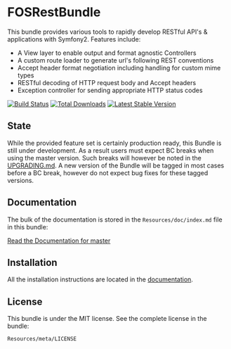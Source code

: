FOSRestBundle
=============

This bundle provides various tools to rapidly develop RESTful API's &
applications with Symfony2. Features include:

- A View layer to enable output and format agnostic Controllers
- A custom route loader to generate url's following REST conventions
- Accept header format negotiation including handling for custom mime types
- RESTful decoding of HTTP request body and Accept headers
- Exception controller for sending appropriate HTTP status codes

[![Build Status](https://secure.travis-ci.org/FriendsOfSymfony/FOSRestBundle.png?branch=master)](http://travis-ci.org/FriendsOfSymfony/FOSRestBundle) [![Total Downloads](https://poser.pugx.org/FriendsOfSymfony/Rest/downloads.png)](https://packagist.org/packages/FriendsOfSymfony/Rest) [![Latest Stable Version](https://poser.pugx.org/FriendsOfSymfony/Rest/v/stable.png)](https://packagist.org/packages/FriendsOfSymfony/Rest)

State
-----

While the provided feature set is certainly production ready, this Bundle is still under development.
As a result users must expect BC breaks when using the master version. Such breaks will however be
noted in the [UPGRADING.md](https://github.com/FriendsOfSymfony/FOSRestBundle/blob/master/UPGRADING.md).
A new version of the Bundle will be tagged in most cases before a BC break, however do not expect bug
fixes for these tagged versions.

Documentation
-------------

The bulk of the documentation is stored in the `Resources/doc/index.md`
file in this bundle:

[Read the Documentation for master](https://github.com/FriendsOfSymfony/FOSRestBundle/blob/master/Resources/doc/index.md)

Installation
------------

All the installation instructions are located in the [documentation](https://github.com/FriendsOfSymfony/FOSRestBundle/blob/master/Resources/doc/index.md).

License
-------

This bundle is under the MIT license. See the complete license in the bundle:

    Resources/meta/LICENSE
